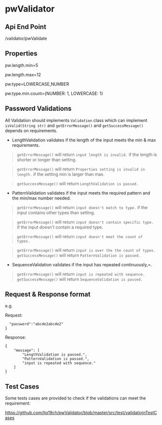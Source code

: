 # pwValidator

## Api End Point
/validator/pwValidate


## Properties 
pw.length.min=5

pw.length.max=12

pw.type=LOWERCASE,NUMBER

pw.type.min.count={NUMBER: 1, LOWERCASE: 1}


## Password Validations

All Validation should implements `Validation` class which can implement `isValid(String str)` and  `getErrorMessage()` and `getSuccessMessage()` depends on requirements.


* LengthValidation validates if the length of the input meets the min & max requirements.

>`getErrorMessage()` will return `input length is invalid.` if the length is shorter or longer than setting.

>`getErrorMessage()` will return `Properties setting is invalid in length.` if the setting min is larger than max.

>`getSuccessMessage()` will return `LengthValidation is passed.`


* PatternValidation validates if the input meets the required pattern and the min/max number needed.

>`getErrorMessage()` will return `input doesn't match to type.` if the input contains other types than setting.

>`getErrorMessage()` will return `input doesn't contain specific type.` if the input doesn't contain a required type.

>`getErrorMessage()` will return `input doesn't meet the count of types.`  

>`getErrorMessage()` will return `input is over the the count of types.`
>`getSuccessMessage()` will return `PatternValidation is passed.`


* SequenceValidation validates if the input has repeated continuously,=.

>`getErrorMessage()` will return `input is repeated with sequence.`
>`getSuccessMessage()` will return `SequenceValidation is passed.`


## Request & Response format

e.g.

Request:

```{
  "password":"abcde2abcde2"
}
```

Response:

```
{
    "message": [
        "LengthValidation is passed.",
        "PatternValidation is passed.",
        "input is repeated with sequence."
    ]
}
```


## Test Cases

Some tests cases are provided to check if the validations can meet the requirement:

https://github.com/liq19ch/pwValidator/blob/master/src/test/validatiojnTestCases
